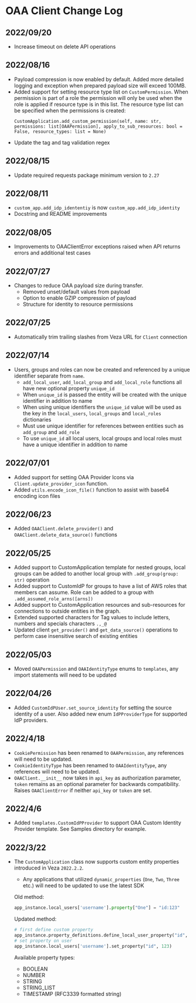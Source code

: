 # OAA Client Change Log

## 2022/09/20

* Increase timeout on delete API operations

## 2022/08/16

* Payload compression is now enabled by default. Added more detailed logging and exception when prepared payload size will exceed 100MB.
* Added support for setting resource type list on `CustomPermission`. When permission is part of a role the permission will only be used when the role is applied if resource type is in this list. The resource type list can be specified when the permissions is created:
  ```
  CustomApplication.add_custom_permission(self, name: str, permissions: list[OAAPermission], apply_to_sub_resources: bool = False, resource_types: list = None)
  ```
* Update the tag and tag validation regex

## 2022/08/15

* Update required requests package minimum version to `2.27`

## 2022/08/11

* `custom_app.add_idp_idententiy` is now `custom_app.add_idp_identity`
* Docstring and README improvements

## 2022/08/05

* Improvements to OAAClientError exceptions raised when API returns errors and additional test cases

## 2022/07/27

* Changes to reduce OAA payload size during transfer.
  * Removed unset/default values from payload
  * Option to enable GZIP compression of payload
  * Structure for identity to resource permissions

## 2022/07/25

* Automatically trim trailing slashes from Veza URL for `Client` connection

## 2022/07/14

* Users, groups and roles can now be created and referenced by a unique identifier separate from `name`.
  * `add_local_user`, `add_local_group` and `add_local_role` functions all have new optional property `unique_id`
  * When `unique_id` is passed the entity will be created with the unique identifier in addition to name
  * When using unique identifiers the `unique_id` value will be used as the key in the `local_users`, `local_groups` and `local_roles` dictionaries
  * Must use unique identifier for references between entities such as `add_group` and `add_role`
  * To use `unique_id` all local users, local groups and local roles must have a unique identifier in addition to name

## 2022/07/01

* Added support for setting OAA Provider Icons via `Client.update_provider_icon` function.
* Added `utils.encode_icon_file()` function to assist with base64 encoding icon files

## 2022/06/23

* Added `OAAClient.delete_provider()` and `OAAClient.delete_data_source()` functions

## 2022/05/25

* Added support to CustomApplication template for nested groups, local groups can be added to another local group with `.add_group(group: str)` operation
* Added support to CustomIdP for groups to have a list of AWS roles that members can assume. Role can be added to a group with `.add_assumed_role_arns([arns])`
* Added support to CustomApplication resources and sub-resources for connections to outside entities in the graph.
* Extended supported characters for Tag values to include letters, numbers and specials characters `.,_@`
* Updated client `get_provider()` and `get_data_source()` operations to perform case insensitive search of existing entities

## 2022/05/03

* Moved `OAAPermission` and `OAAIdentityType` enums to `templates`, any import statements will need to be updated

## 2022/04/26

* Added `CustomIdPUser.set_source_identity` for setting the source identity of a user. Also added new enum
    `IdPProviderType` for supported IdP providers.

## 2022/4/18

* `CookiePermission` has been renamed to `OAAPermission`, any references will need to be updated.
* `CookieIdentityType` has been renamed to `OAAIdentityType`, any references will need to be updated.
* `OAAClient.__init__` now takes in `api_key` as authorization parameter, `token` remains as an optional parameter for backwards compatibility. Raises `OAAClientError` if neither `api_key` or `token` are set.

## 2022/4/6

* Added `templates.CustomIdPProvider` to support OAA Custom Identity Provider template. See Samples directory for example.

## 2022/3/22

* The `CustomApplication` class now supports custom entity properties introduced in Veza `2022.2.2`.
  * Any applications that utilized `dynamic_properties` (`One`, `Two`, `Three` etc.) will need to be updated to use the latest SDK

  Old method:

  ```python
  app_instance.local_users['username'].property["One"] = "id:123"
  ```

  Updated method:

  ```python
  # first define custom property
  app_instance.property_definitions.define_local_user_property("id", OAAPropertyType.NUMBER)
  # set property on user
  app_instance.local_users['username'].set_property("id", 123)
  ```

  Available property types:
  * BOOLEAN
  * NUMBER
  * STRING
  * STRING_LIST
  * TIMESTAMP (RFC3339 formatted string)
